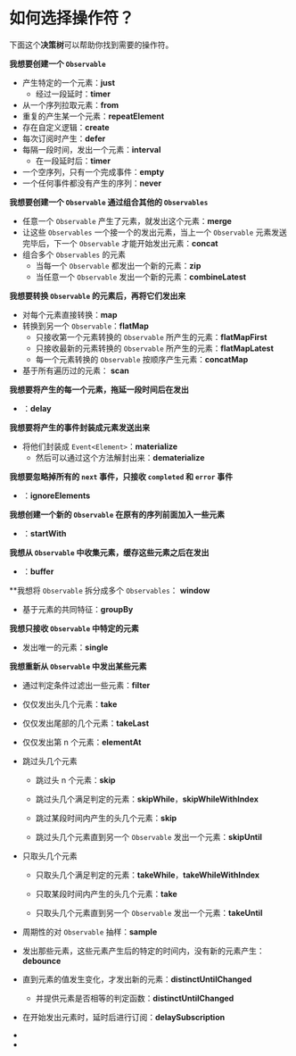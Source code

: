 # 如何选择操作符？

下面这个**决策树**可以帮助你找到需要的操作符。

**我想要创建一个 `Observable`**

* 产生特定的一个元素：**just**
  * 经过一段延时：**timer**
* 从一个序列拉取元素：**from**
* 重复的产生某一个元素：**repeatElement**
* 存在自定义逻辑：**create**
* 每次订阅时产生：**defer**
* 每隔一段时间，发出一个元素：**interval**
  * 在一段延时后：**timer**
* 一个空序列，只有一个完成事件：**empty**
* 一个任何事件都没有产生的序列：**never**


**我想要创建一个 `Observable` 通过组合其他的 `Observables`**

* 任意一个 `Observable` 产生了元素，就发出这个元素：**merge**
* 让这些 `Observables` 一个接一个的发出元素，当上一个 `Observable` 元素发送完毕后，下一个  `Observable` 才能开始发出元素：**concat**
* 组合多个 `Observables` 的元素
  * 当每一个 `Observable` 都发出一个新的元素：**zip**
  * 当任意一个 `Observable` 发出一个新的元素：**combineLatest**


**我想要转换 `Observable` 的元素后，再将它们发出来**

* 对每个元素直接转换：**map**
* 转换到另一个 `Observable`：**flatMap**
  * 只接收第一个元素转换的 `Observable` 所产生的元素：**flatMapFirst**
  * 只接收最新的元素转换的 `Observable` 所产生的元素：**flatMapLatest**
  * 每一个元素转换的 `Observable` 按顺序产生元素：**concatMap**
* 基于所有遍历过的元素： **scan**

**我想要将产生的每一个元素，拖延一段时间后在发出**

* ：**delay**

**我想要将产生的事件封装成元素发送出来**

* 将他们封装成 `Event<Element>`：**materialize**
  * 然后可以通过这个方法解封出来：**dematerialize**

**我想要忽略掉所有的 `next` 事件，只接收 `completed` 和 `error` 事件**

* ：**ignoreElements**

**我想创建一个新的 `Observable` 在原有的序列前面加入一些元素**

* ：**startWith**

**我想从 `Observable` 中收集元素，缓存这些元素之后在发出**

* ：**buffer**

**我想将 `Observable` 拆分成多个 `Observables`： **window**

* 基于元素的共同特征：**groupBy**

**我想只接收 `Observable` 中特定的元素**

* 发出唯一的元素：**single**

**我想重新从 `Observable` 中发出某些元素**

* 通过判定条件过滤出一些元素：**filter**

* 仅仅发出头几个元素：**take**  

* 仅仅发出尾部的几个元素：**takeLast**  

* 仅仅发出第 n 个元素：**elementAt**  

* 跳过头几个元素  

  * 跳过头 n 个元素：**skip**

  * 跳过头几个满足判定的元素：**skipWhile**，**skipWhileWithIndex**

  * 跳过某段时间内产生的头几个元素：**skip**

  * 跳过头几个元素直到另一个 `Observable` 发出一个元素：**skipUntil**

* 只取头几个元素  

  * 只取头几个满足判定的元素：**takeWhile**，**takeWhileWithIndex**

  * 只取某段时间内产生的头几个元素：**take**

  * 只取头几个元素直到另一个 `Observable` 发出一个元素：**takeUntil**

* 周期性的对 `Observable` 抽样：**sample**

* 发出那些元素，这些元素产生后的特定的时间内，没有新的元素产生：**debounce**

* 直到元素的值发生变化，才发出新的元素：**distinctUntilChanged**

  * 并提供元素是否相等的判定函数：**distinctUntilChanged**

* 在开始发出元素时，延时后进行订阅：**delaySubscription**

*

*

